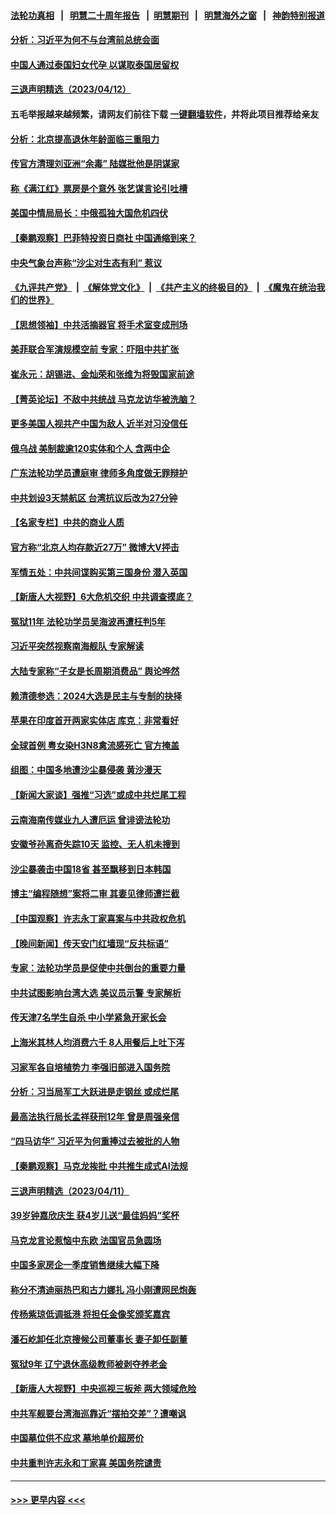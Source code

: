 #### [法轮功真相](https://github.com/gfw-breaker/truth/blob/master/README.md?t=0) &nbsp;&nbsp;|&nbsp;&nbsp; [明慧二十周年报告](https://github.com/gfw-breaker/mh-reports/blob/master/README.md?t=0) &nbsp;&nbsp;|&nbsp;&nbsp;[明慧期刊](https://github.com/gfw-breaker/mh-qikan) &nbsp;&nbsp;|&nbsp;&nbsp; [明慧海外之窗](https://github.com/gfw-breaker/mh-news/blob/master/README.md?t=0) &nbsp;&nbsp;|&nbsp;&nbsp; [神韵特别报道](https://github.com/gfw-breaker/mh-news/blob/master/shenyun.md?t=0)
#### [分析：习近平为何不与台湾前总统会面](../pages/nsc413/n13971700.md?t=04131543) 
#### [中国人通过泰国妇女代孕 以谋取泰国居留权](../pages/nsc413/n13971730.md?t=04131543) 
#### [三退声明精选（2023/04/12）](../pages/nsc413/n13971784.md?t=04131543) 
#### 五毛举报越来越频繁，请网友们前往下载 [一键翻墙软件](https://github.com/gfw-breaker/ssr-accounts)，并将此项目推荐给亲友
#### [分析：北京提高退休年龄面临三重阻力](../pages/nsc413/n13971474.md?t=04131543) 
#### [传官方清理刘亚洲“余毒” 陆媒批他是阴谋家](../pages/nsc413/n13971536.md?t=04131543) 
#### [称《满江红》票房是个意外 张艺谋言论引吐槽](../pages/nsc413/n13971507.md?t=04131543) 
#### [美国中情局局长：中俄孤独大国危机四伏](../pages/nsc413/n13971460.md?t=04131543) 
#### [【秦鹏观察】巴菲特投资日商社 中国通缩到来？](../pages/nsc413/n13971492.md?t=04131543) 
#### [中央气象台声称“沙尘对生态有利” 惹议](../pages/nsc413/n13971520.md?t=04131543) 
#### [《九评共产党》](https://github.com/begood0513/9ping.md/blob/master/README.md) &nbsp;|&nbsp; [《解体党文化》](../../../../jtdwh.md/blob/master/README.md)  &nbsp;|&nbsp; [《共产主义的终极目的》](../../../../gczydzjmd.md/blob/master/README.md) &nbsp;|&nbsp; [《魔鬼在统治我们的世界》](../../../../mgztzwmdsj.md/blob/master/README.md) 
#### [【思想领袖】中共活摘器官 将手术室变成刑场](../pages/nsc413/n13944569.md?t=04131543) 
#### [美菲联合军演规模空前 专家：吓阻中共扩张](../pages/nsc413/n13971467.md?t=04131543) 
#### [崔永元：胡锡进、金灿荣和张维为将毁国家前途](../pages/nsc413/n13971479.md?t=04131543) 
#### [【菁英论坛】不敌中共统战 马克龙访华被洗脑？](../pages/nsc413/n13971448.md?t=04131543) 
#### [更多美国人视共产中国为敌人 近半对习没信任](../pages/nsc413/n13971452.md?t=04131543) 
#### [俄乌战 美制裁逾120实体和个人 含两中企](../pages/nsc413/n13971446.md?t=04131543) 
#### [广东法轮功学员遭庭审 律师多角度做无罪辩护](../pages/nsc413/n13971356.md?t=04131543) 
#### [中共划设3天禁航区 台湾抗议后改为27分钟](../pages/nsc413/n13971393.md?t=04131543) 
#### [【名家专栏】中共的商业人质](../pages/nsc413/n13969678.md?t=04131543) 
#### [官方称“北京人均存款近27万” 微博大V抨击](../pages/nsc413/n13971343.md?t=04131543) 
#### [军情五处：中共间谍购买第三国身份 潜入英国](../pages/nsc413/n13971432.md?t=04131543) 
#### [【新唐人大视野】6大危机交织 中共调查摸底？](../pages/nsc413/n13971405.md?t=04131543) 
#### [冤狱11年 法轮功学员吴海波再遭枉判5年](../pages/nsc413/n13966760.md?t=04131543) 
#### [习近平突然视察南海舰队 专家解读](../pages/nsc413/n13971345.md?t=04131543) 
#### [大陆专家称“子女是长周期消费品” 舆论哗然](../pages/nsc413/n13971274.md?t=04131543) 
#### [赖清德参选：2024大选是民主与专制的抉择](../pages/nsc413/n13971239.md?t=04131543) 
#### [苹果在印度首开两家实体店 库克：非常看好](../pages/nsc413/n13971299.md?t=04131543) 
#### [全球首例 粤女染H3N8禽流感死亡 官方掩盖](../pages/nsc413/n13970852.md?t=04131543) 
#### [组图：中国多地遭沙尘暴侵袭 黄沙漫天](../pages/nsc413/n13971146.md?t=04131543) 
#### [【新闻大家谈】强推“习选”或成中共烂尾工程](../pages/nsc413/n13971322.md?t=04131543) 
#### [云南海南传媒业九人遭厄运 曾诽谤法轮功](../pages/nsc413/n13965138.md?t=04131543) 
#### [安徽爷孙离奇失踪10天 监控、无人机未搜到](../pages/nsc413/n13971234.md?t=04131543) 
#### [沙尘暴袭击中国18省 甚至飘移到日本韩国](../pages/nsc413/n13971270.md?t=04131543) 
#### [博主“编程随想”案将二审 其妻见律师遭拦截](../pages/nsc413/n13971163.md?t=04131543) 
#### [【中国观察】许志永丁家喜案与中共政权危机](../pages/nsc413/n13971140.md?t=04131543) 
#### [【晚间新闻】传天安门红墙现“反共标语”](../pages/nsc413/n13971252.md?t=04131543) 
#### [专家：法轮功学员是促使中共倒台的重要力量](../pages/nsc413/n13971406.md?t=04131543) 
#### [中共试图影响台湾大选 美议员示警 专家解析](../pages/nsc413/n13970822.md?t=04131543) 
#### [传天津7名学生自杀 中小学紧急开家长会](../pages/nsc413/n13970911.md?t=04131543) 
#### [上海米其林人均消费六千 8人用餐后上吐下泻](../pages/nsc413/n13970848.md?t=04131543) 
#### [习家军各自培植势力 李强旧部进入国务院](../pages/nsc413/n13970861.md?t=04131543) 
#### [分析：习当局军工大跃进是走钢丝 或成烂尾](../pages/nsc413/n13970620.md?t=04131543) 
#### [最高法执行局长孟祥获刑12年 曾是周强亲信](../pages/nsc413/n13970851.md?t=04131543) 
#### [“四马访华” 习近平为何重捧过去被批的人物](../pages/nsc413/n13970643.md?t=04131543) 
#### [【秦鹏观察】马克龙挨批 中共推生成式AI法规](../pages/nsc413/n13970698.md?t=04131543) 
#### [三退声明精选（2023/04/11）](../pages/nsc413/n13970859.md?t=04131543) 
#### [39岁钟嘉欣庆生 获4岁儿送“最佳妈妈”奖杯](../pages/nsc413/n13970772.md?t=04131543) 
#### [马克龙言论惹恼中东欧 法国官员急圆场](../pages/nsc413/n13970717.md?t=04131543) 
#### [中国多家房企一季度销售继续大幅下降](../pages/nsc413/n13970756.md?t=04131543) 
#### [称分不清迪丽热巴和古力娜扎 冯小刚遭网民炮轰](../pages/nsc413/n13970684.md?t=04131543) 
#### [传杨紫琼低调抵港 将担任金像奖颁奖嘉宾](../pages/nsc413/n13970723.md?t=04131543) 
#### [潘石屹卸任北京搜候公司董事长 妻子卸任副董](../pages/nsc413/n13970687.md?t=04131543) 
#### [冤狱9年 辽宁退休高级教师被剥夺养老金](../pages/nsc413/n13969844.md?t=04131543) 
#### [【新唐人大视野】中央巡视三板斧 两大领域危险](../pages/nsc413/n13970694.md?t=04131543) 
#### [中共军舰要台湾海巡靠近“摆拍交差”？遭嘲讽](../pages/nsc413/n13970370.md?t=04131543) 
#### [中国墓位供不应求 墓地单价超房价](../pages/nsc413/n13969889.md?t=04131543) 
#### [中共重判许志永和丁家喜 美国务院谴责](../pages/nsc413/n13970667.md?t=04131543) 

----
#### [ >>> 更早内容 <<< ](../indexes/nsc413-earlier.md)
